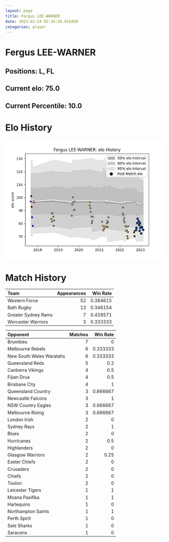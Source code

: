 ```yaml
---  
layout: page  
title: Fergus LEE-WARNER  
date: 2023-02-24 02:34:34.915450  
categories: player  
---
```

# Fergus LEE-WARNER

## Positions: L, FL

## Current elo: 75.0

## Current Percentile: 10.0

# Elo History


![elo history](history_FergusLEE-WARNER.png)
# Match History


| Team                |   Appearances |   Win Rate |
|:--------------------|--------------:|-----------:|
| Western Force       |            52 |   0.384615 |
| Bath Rugby          |            13 |   0.346154 |
| Greater Sydney Rams |             7 |   0.428571 |
| Worcester Warriors  |             3 |   0.333333 |

| Opponent                 |   Matches |   Win Rate |
|:-------------------------|----------:|-----------:|
| Brumbies                 |         7 |   0        |
| Melbourne Rebels         |         6 |   0.333333 |
| New South Wales Waratahs |         6 |   0.333333 |
| Queensland Reds          |         5 |   0.2      |
| Canberra Vikings         |         4 |   0.5      |
| Fijian Drua              |         4 |   0.5      |
| Brisbane City            |         4 |   1        |
| Queensland Country       |         3 |   0.666667 |
| Newcastle Falcons        |         3 |   1        |
| NSW Country Eagles       |         3 |   0.666667 |
| Melbourne Rising         |         3 |   0.666667 |
| London Irish             |         2 |   0        |
| Sydney Rays              |         2 |   1        |
| Blues                    |         2 |   0        |
| Hurricanes               |         2 |   0.5      |
| Highlanders              |         2 |   0        |
| Glasgow Warriors         |         2 |   0.25     |
| Exeter Chiefs            |         2 |   0        |
| Crusaders                |         2 |   0        |
| Chiefs                   |         2 |   0        |
| Toulon                   |         2 |   0        |
| Leicester Tigers         |         1 |   1        |
| Moana Pasifika           |         1 |   1        |
| Harlequins               |         1 |   0        |
| Northampton Saints       |         1 |   1        |
| Perth Spirit             |         1 |   0        |
| Sale Sharks              |         1 |   0        |
| Saracens                 |         1 |   0        |